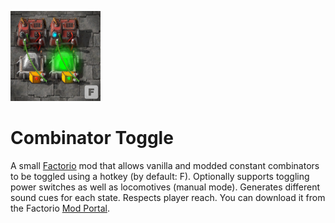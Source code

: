 ![Mod thumbnail](/thumbnail.png)

# Combinator Toggle

A small [Factorio](https://factorio.com) mod that allows vanilla and modded constant combinators to be toggled using a hotkey (by default: F). Optionally supports toggling power switches as well as locomotives (manual mode). Generates different sound cues for each state. Respects player reach. You can download it from the Factorio [Mod Portal](https://mods.factorio.com/mod/combinator-toggle).
